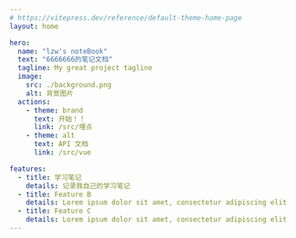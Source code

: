 ```yaml
---
# https://vitepress.dev/reference/default-theme-home-page
layout: home

hero:
  name: "lzw's noteBook"
  text: "6666666的笔记文档"
  tagline: My great project tagline
  image: 
    src: ./background.png
    alt: 背景图片
  actions:
    - theme: brand
      text: 开始！！
      link: /src/埋点
    - theme: alt
      text: API 文档
      link: /src/vue

features:
  - title: 学习笔记
    details: 记录我自己的学习笔记
  - title: Feature B
    details: Lorem ipsum dolor sit amet, consectetur adipiscing elit
  - title: Feature C
    details: Lorem ipsum dolor sit amet, consectetur adipiscing elit
---
```


